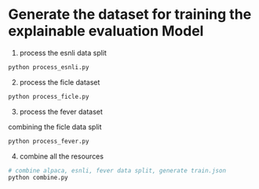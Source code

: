 # Generate the dataset for training the explainable evaluation Model

1. process the esnli data split

```bash
python process_esnli.py
```

2. process the ficle dataset

```bash
python process_ficle.py
```

3. process the fever dataset

combining the ficle data split
```bash
python process_fever.py
```

4. combine all the resources

```bash
# combine alpaca, esnli, fever data split, generate train.json
python combine.py
```

